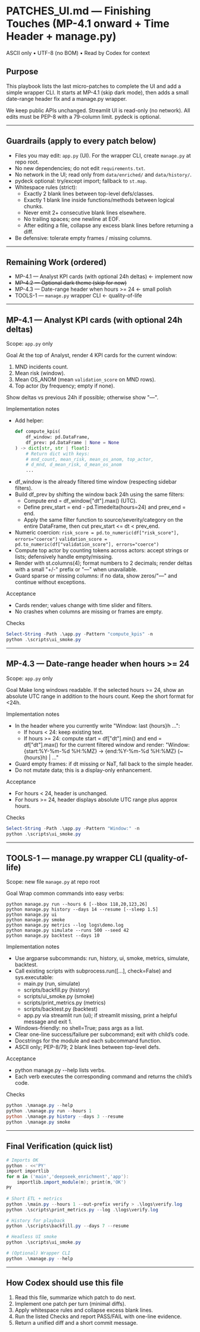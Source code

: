 # PATCHES_UI.md — Finishing Touches (MP-4.1 onward + Time Header + manage.py)
ASCII only • UTF-8 (no BOM) • Read by Codex for context

## Purpose
This playbook lists the last micro-patches to complete the UI and add a
simple wrapper CLI. It starts at MP-4.1 (skip dark mode), then adds a
small date-range header fix and a manage.py wrapper.

We keep public APIs unchanged. Streamlit UI is read-only (no network).
All edits must be PEP-8 with a 79-column limit. pydeck is optional.

---

## Guardrails (apply to every patch below)
- Files you may edit: `app.py` (UI). For the wrapper CLI, create
  `manage.py` at repo root.
- No new dependencies; do not edit `requirements.txt`.
- No network in the UI; read only from `data/enriched/` and
  `data/history/`.
- pydeck optional: try/except import; fallback to `st.map`.
- Whitespace rules (strict):
  - Exactly 2 blank lines between top-level defs/classes.
  - Exactly 1 blank line inside functions/methods between logical chunks.
  - Never emit 2+ consecutive blank lines elsewhere.
  - No trailing spaces; one newline at EOF.
  - After editing a file, collapse any excess blank lines before returning
    a diff.
- Be defensive: tolerate empty frames / missing columns.

---

## Remaining Work (ordered)
- MP-4.1 — Analyst KPI cards (with optional 24h deltas)  <- implement now
- ~~MP-4.2 — Optional dark theme (skip for now)~~
- MP-4.3 — Date-range header when hours >= 24  <- small polish
- TOOLS-1 — `manage.py` wrapper CLI  <- quality-of-life

---

## MP-4.1 — Analyst KPI cards (with optional 24h deltas)
Scope: `app.py` only

Goal
At the top of Analyst, render 4 KPI cards for the current window:
1) MND incidents count.
2) Mean risk (window).
3) Mean OS_ANOM (mean `validation_score` on MND rows).
4) Top actor (by frequency; empty if none).

Show deltas vs previous 24h if possible; otherwise show "—".

Implementation notes
- Add helper:
  ```python
  def compute_kpis(
      df_window: pd.DataFrame,
      df_prev: pd.DataFrame | None = None
  ) -> dict[str, str | float]:
      # Return dict with keys:
      # mnd_count, mean_risk, mean_os_anom, top_actor,
      # d_mnd, d_mean_risk, d_mean_os_anom
      ...
  ```
- df_window is the already filtered time window (respecting sidebar filters).
- Build df_prev by shifting the window back 24h using the same filters:
  - Compute end = df_window["dt"].max() (UTC).
  - Define prev_start = end - pd.Timedelta(hours=24) and prev_end = end.
  - Apply the same filter function to source/severity/category on the entire
    DataFrame, then cut prev_start <= dt < prev_end.
- Numeric coercion:
  `risk_score = pd.to_numeric(df["risk_score"], errors="coerce")`
  `validation_score = pd.to_numeric(df["validation_score"], errors="coerce")`
- Compute top actor by counting tokens across actors:
  accept strings or lists; defensively handle empty/missing.
- Render with st.columns(4); format numbers to 2 decimals; render deltas
  with a small "+/-" prefix or "—" when unavailable.
- Guard sparse or missing columns: if no data, show zeros/"—" and continue
  without exceptions.

Acceptance
- Cards render; values change with time slider and filters.
- No crashes when columns are missing or frames are empty.

Checks
```powershell
Select-String -Path .\app.py -Pattern "compute_kpis" -n
python .\scripts\ui_smoke.py
```

---

## MP-4.3 — Date-range header when hours >= 24
Scope: `app.py` only

Goal
Make long windows readable. If the selected hours >= 24, show an absolute
UTC range in addition to the hours count. Keep the short format for <24h.

Implementation notes
- In the header where you currently write "Window: last {hours}h …":
  - If hours < 24: keep existing text.
  - If hours >= 24: compute start = df["dt"].min() and end = df["dt"].max()
    for the current filtered window and render:
    "Window: {start:%Y-%m-%d %H:%MZ} -> {end:%Y-%m-%d %H:%MZ} (~{hours}h) | ..."
- Guard empty frames: if dt missing or NaT, fall back to the simple header.
- Do not mutate data; this is a display-only enhancement.

Acceptance
- For hours < 24, header is unchanged.
- For hours >= 24, header displays absolute UTC range plus approx hours.

Checks
```powershell
Select-String -Path .\app.py -Pattern "Window:" -n
python .\scripts\ui_smoke.py
```

---

## TOOLS-1 — manage.py wrapper CLI (quality-of-life)
Scope: new file `manage.py` at repo root

Goal
Wrap common commands into easy verbs:

```
python manage.py run --hours 6 [--bbox 118,20,123,26]
python manage.py history --days 14 --resume [--sleep 1.5]
python manage.py ui
python manage.py smoke
python manage.py metrics --log logs\demo.log
python manage.py simulate --runs 500 --seed 42
python manage.py backtest --days 10
```

Implementation notes
- Use argparse subcommands: run, history, ui, smoke, metrics, simulate,
  backtest.
- Call existing scripts with subprocess.run([...], check=False) and
  sys.executable:
  - main.py (run, simulate)
  - scripts/backfill.py (history)
  - scripts/ui_smoke.py (smoke)
  - scripts/print_metrics.py (metrics)
  - scripts/backtest.py (backtest)
  - app.py via streamlit run (ui); if streamlit missing, print a
    helpful message and exit 1.
- Windows-friendly: no shell=True; pass args as a list.
- Clear one-line success/failure per subcommand; exit with child’s code.
- Docstrings for the module and each subcommand function.
- ASCII only; PEP-8/79; 2 blank lines between top-level defs.

Acceptance
- python manage.py --help lists verbs.
- Each verb executes the corresponding command and returns the child’s code.

Checks
```powershell
python .\manage.py --help
python .\manage.py run --hours 1
python .\manage.py history --days 3 --resume
python .\manage.py smoke
```

---

## Final Verification (quick list)
```powershell
# Imports OK
python - <<'PY'
import importlib
for m in ('main','deepseek_enrichment','app'):
    importlib.import_module(m); print(m,'OK')
PY

# Short ETL + metrics
python .\main.py --hours 1 --out-prefix verify > .\logs\verify.log
python .\scripts\print_metrics.py --log .\logs\verify.log

# History for playback
python .\scripts\backfill.py --days 7 --resume

# Headless UI smoke
python .\scripts\ui_smoke.py

# (Optional) Wrapper CLI
python .\manage.py --help
```

---

## How Codex should use this file
1) Read this file, summarize which patch to do next.
2) Implement one patch per turn (minimal diffs).
3) Apply whitespace rules and collapse excess blank lines.
4) Run the listed Checks and report PASS/FAIL with one-line evidence.
5) Return a unified diff and a short commit message.
